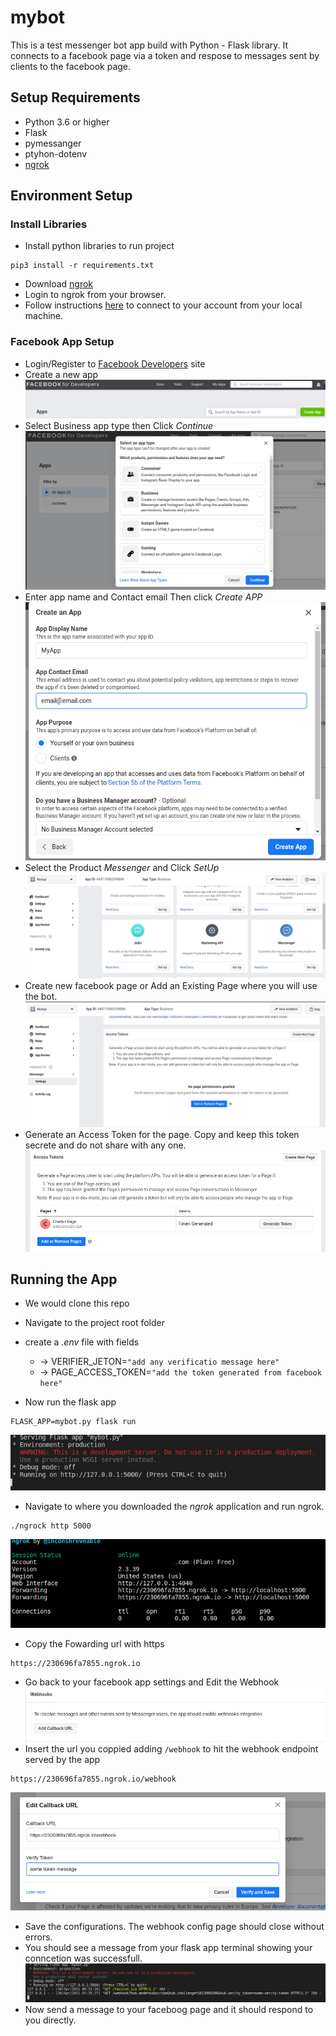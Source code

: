 # mybot

This is a test messenger bot app build with Python - Flask library. It connects to a facebook page via a token and respose to messages sent by clients to the facebook page.

## Setup Requirements

- Python 3.6 or higher
- Flask
- pymessanger
- ptyhon-dotenv
- [ngrok](https://ngrok.com/download)

## Environment Setup

### Install Libraries
- Install python libraries to run project
```
pip3 install -r requirements.txt
```
- Download [ngrok](https://ngrok.com/download)
- Login to ngrok from your browser.
- Follow instructions [here](https://dashboard.ngrok.com/get-started/setup) to connect to your account from your local machine.

### Facebook App Setup
- Login/Register to [Facebook Developers](https://developers.facebook.com/) site
- Create a new app
![create](imgs/create_app.png)
- Select Business app type then Click *Continue*
![select](imgs/select_type.png)
- Enter app name and Contact email Then click *Create APP*
![select](imgs/app_config.png)
- Select the Product *Messenger* and Click *SetUp*
![product](imgs/add_product.png)
- Create new facebook page or Add an Existing Page where you will use the bot.
![page](imgs/create_page.png)
- Generate an Access Token for the page. Copy and keep this token secrete and do not share with any one.
![token](imgs/generate_token.png)

## Running the App
- We would clone this repo
- Navigate to the project root folder
- create a *.env* file with fields
    - -> VERIFIER_JETON=`"add any verificatio message here"`
    - -> PAGE_ACCESS_TOKEN=`"add the token generated from facebook here"`

- Now run the flask app
```
FLASK_APP=mybot.py flask run
```
![flask](imgs/flask_app.png)
- Navigate to where you downloaded the *ngrok* application and run ngrok.
```
./ngrock http 5000
```
![ngrok](imgs/ngrok.png)
- Copy the Fowarding url with https
```
https://230696fa7855.ngrok.io
```
- Go back to your facebook app settings and Edit the Webhook
![webhook](imgs/webhook.png)
- Insert the url you coppied adding `/webhook` to hit the webhook endpoint served by the app
```
https://230696fa7855.ngrok.io/webhook
```
![verify](imgs/verify_token.png)
- Save the configurations. The webhook config page should close without errors.
- You should see a message from your flask app terminal showing your conncetion was successfull.
![verified](imgs/verified.png)
- Now send a message to your faceboog page and it should respond to you directly.
